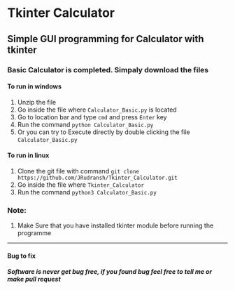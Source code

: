# Tkinter Calculator
## Simple GUI programming for Calculator with tkinter
### Basic Calculator is completed. Simpaly download the files
#### To run in windows
1. Unzip the file
2. Go inside the file where `Calculator_Basic.py` is located
3. Go to location bar and type `cmd` and press `Enter` key
4. Run the command `python Calculator_Basic.py`
4. Or you can try to Execute directly by double clicking the file `Calculator_Basic.py`

#### To run in linux
1. Clone the git file with command `git clone https://github.com/JRudransh/Tkinter_Calculator.git`
2. Go inside the file where `Tkinter_Calculator`
3. Run the command `python3 Calculator_Basic.py`

### Note:
1. Make Sure that you have installed tkinter module before running the programme

************************************

#### Bug to fix
##### Software is never get bug free, if you found bug feel free to tell me or make pull request
